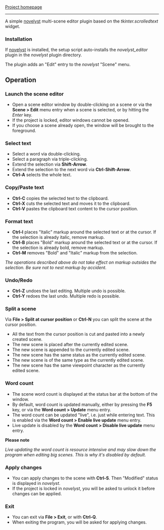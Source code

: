 [Project homepage](https://peter88213.github.io/novelyst_editor)

--- 

A simple [novelyst](https://peter88213.github.io/novelyst/) multi-scene editor plugin based on the *tkinter.scrolledtext* widget.

### Installation

If [novelyst](https://peter88213.github.io/novelyst/) is installed, the setup script auto-installs the *novelyst_editor* plugin in the *novelyst* plugin directory.

The plugin adds an "Edit" entry to the *novelyst* "Scene" menu. 

## Operation

### Launch the scene editor

- Open a scene editor window by double-clicking on a scene or via the **Scene > Edit** menu entry when a scene is selected, or by hitting the *Enter* key.
- If the project is locked, editor windows cannot be opened.
- If you choose a scene already open, the window will be brought to the foreground.

### Select text

- Select a word via double-clicking.
- Select a paragraph via triple-clicking.
- Extend the selection via **Shift-Arrow**.
- Extend the selection to the next word via **Ctrl-Shift-Arrow**.
- **Ctrl-A** selects the whole text.

### Copy/Paste text

- **Ctrl-C** copies the selected text to the clipboard.
- **Ctrl-X** cuts the selected text and moves it to the clipboard.
- **Ctrl-V** pastes the clipboard text content to the cursor position.

### Format text

- **Ctrl-I** places "Italic" markup around the selected text or at the cursor. If the selection is already italic, remove markup.
- **Ctrl-B** places "Bold" markup around the selected text or at the cursor. If the selection is already bold, remove markup.
- **Ctrl-M** removes "Bold" and "Italic" markup from the selection.

*The operations described above do not take effect on markup outsides the selection. Be sure not to nest markup by accident.*

### Undo/Redo

- **Ctrl-Z** undoes the last editing. Multiple undo is possible.
- **Ctrl-Y** redoes the last undo. Multiple redo is possible.

### Split a scene

Via **File > Split at cursor position** or **Ctrl-N** you can split the scene at the cursor position. 

- All the text from the cursor position is cut and pasted into a newly created scene. 
- The new scene is placed after the currently edited scene.
- The new scene is appended to the currently edited scene.
- The new scene has the same status as the currently edited scene.  
- The new scene is of the same type as the currently edited scene.  
- The new scene has the same viewpoint character as the currently edited scene.  


### Word count

- The scene word count is displayed at the status bar at the bottom of the window.
- By default, word count is updated manually, either by pressing the **F5** key, or via the **Word count > Update** menu entry.
- The word count can be updated "live", i.e. just while entering text. This is enabled via the **Word count > Enable live update** menu entry. 
- Live update is disabled by the **Word count > Disable live update** menu entry. 

**Please note**

*Live updating the word count is resource intensive and may slow down the program when editing big scenes. This is why it's disabled by default.*

### Apply changes

- You can apply changes to the scene with **Ctrl-S**. Then "Modified" status is displayed in *novelyst*.
- If the project is locked in *novelyst*, you will be asked to unlock it before changes can be applied.

### Exit 

- You can exit via **File > Exit**, or with **Ctrl-Q**.
- When exiting the program, you will be asked for applying changes.


